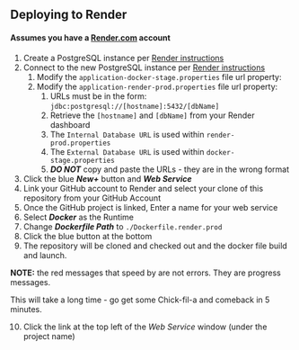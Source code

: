 ## Deploying to Render

#### Assumes you have a [Render.com](https://render.com) account

1. Create a PostgreSQL instance per [Render instructions](https://render.com/docs/databases#creating-a-database)
2. Connect to the new PostgreSQL instance per  [Render instructions](https://render.com/docs/databases#connecting-to-your-database)
   1. Modify the `application-docker-stage.properties` file url property:
   2. Modify the `application-render-prod.properties` file url property:
      1. URLs must be in the form: `jdbc:postgresql://[hostname]:5432/[dbName]`
      2. Retrieve the `[hostname]` and `[dbName]` from your Render dashboard
      3. The `Internal Database URL` is used within `render-prod.properties`
      4. The `External Database URL` is used within `docker-stage.properties`
      5. **_DO NOT_** copy and paste the URLs - they are in the wrong format
3. Click the blue **_New+_** button and **_Web Service_**
4. Link your GitHub account to Render and select your clone of this repository from your GitHub Account
5. Once the GitHub project is linked, Enter a name for your web service
6. Select **_Docker_** as the Runtime
7. Change **_Dockerfile Path_** to `./Dockerfile.render.prod`
8. Click the blue button at the bottom
9. The repository will be cloned and checked out and the docker file build and launch.

**NOTE:** the red messages that speed by are not errors. They are progress messages.

This will take a long time - go get some Chick-fil-a and comeback in 5 minutes.

10. Click the link at the top left of the _Web Service_ window (under the project name) 
